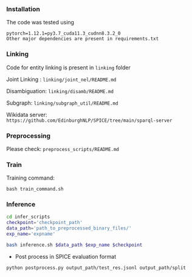 ### Installation
The code was tested using 

```
pytorch=1.12.1=py3.7_cuda11.3_cudnn8.3.2_0
Other major dependencies are present in requirements.txt
```

### Linking
Code for entity linking is present in ```linking``` folder

Joint Linking : ```linking/joint_nel/README.md```

Disambiguation: ```linking/disamb/README.md```

Subgraph: ```linking/subgraph_util/README.md```

Wikidata server: ```https://github.com/EdinburghNLP/SPICE/tree/main/sparql-server```


### Preprocessing

Please check: ```preprocess_scripts/README.md```

### Train
Training command: 

```
bash train_command.sh
```

### Inference

```bash
cd infer_scripts
checkpoint='checkpoint_path'
data_path='path_to_preprocessed_binary_files/'
exp_name='expname'

bash inference.sh $data_path $exp_name $checkpoint 
```

- Post process in SPICE evaluation format

```
python postprocess.py output_path/test_res.jsonl output_path/split
```